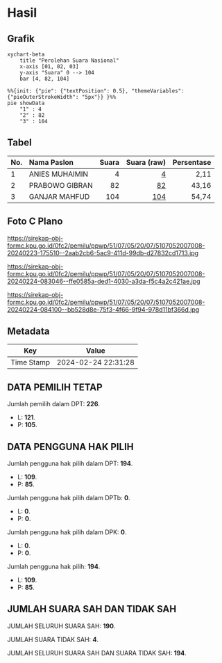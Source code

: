 # Hasil

## Grafik

```mermaid
xychart-beta
    title "Perolehan Suara Nasional"
    x-axis [01, 02, 03]
    y-axis "Suara" 0 --> 104
    bar [4, 82, 104]
```

```mermaid
%%{init: {"pie": {"textPosition": 0.5}, "themeVariables": {"pieOuterStrokeWidth": "5px"}} }%%
pie showData
    "1" : 4
    "2" : 82
    "3" : 104
```

## Tabel

| No. | Nama Paslon    | Suara | Suara (raw) | Persentase |
|:--- |:-------------- | -----:| -----------:| ----------:|
| 1   | ANIES MUHAIMIN | 4     | [4][p-1]    | 2,11       |
| 2   | PRABOWO GIBRAN | 82    | [82][p-2]   | 43,16      |
| 3   | GANJAR MAHFUD  | 104   | [104][p-3]  | 54,74      |


[p-1]: https://github.com/gigit-pemilu/pemilu-2024/blob/main/pilpres/hitung-suara/sub/51-bali/sub/07-karangasem/sub/05-abang/sub/2007-datah/sub/008-tps/sub/paslon-1.txt
[p-2]: https://github.com/gigit-pemilu/pemilu-2024/blob/main/pilpres/hitung-suara/sub/51-bali/sub/07-karangasem/sub/05-abang/sub/2007-datah/sub/008-tps/sub/paslon-2.txt
[p-3]: https://github.com/gigit-pemilu/pemilu-2024/blob/main/pilpres/hitung-suara/sub/51-bali/sub/07-karangasem/sub/05-abang/sub/2007-datah/sub/008-tps/sub/paslon-3.txt

## Foto C Plano

https://sirekap-obj-formc.kpu.go.id/0fc2/pemilu/ppwp/51/07/05/20/07/5107052007008-20240223-175510--2aab2cb6-5ac9-411d-99db-d27832cd1713.jpg

https://sirekap-obj-formc.kpu.go.id/0fc2/pemilu/ppwp/51/07/05/20/07/5107052007008-20240224-083046--ffe0585a-ded1-4030-a3da-f5c4a2c421ae.jpg

https://sirekap-obj-formc.kpu.go.id/0fc2/pemilu/ppwp/51/07/05/20/07/5107052007008-20240224-084100--bb528d8e-75f3-4f66-9f94-978d11bf366d.jpg


## Metadata

| Key        | Value               |
| ---------- | ------------------- |
| Time Stamp | 2024-02-24 22:31:28 |


## DATA PEMILIH TETAP

Jumlah pemilih dalam DPT: **226**.
 * L: **121**.
 * P: **105**.

## DATA PENGGUNA HAK PILIH

Jumlah pengguna hak pilih dalam DPT: **194**.
 * L: **109**.
 * P: **85**.

Jumlah pengguna hak pilih dalam DPTb: **0**.
 * L: **0**.
 * P: **0**.

Jumlah pengguna hak pilih dalam DPK: **0**.
 * L: **0**.
 * P: **0**.

Jumlah pengguna hak pilih: **194**.
 * L: **109**.
 * P: **85**.

## JUMLAH SUARA SAH DAN TIDAK SAH

JUMLAH SELURUH SUARA SAH: **190**.

JUMLAH SUARA TIDAK SAH: **4**.

JUMLAH SELURUH SUARA SAH DAN SUARA TIDAK SAH: **194**.


